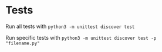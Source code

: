 # Tests

Run all tests with `python3 -m unittest discover test`

Run specific tests with `python3 -m unittest discover test -p "filename.py"`
